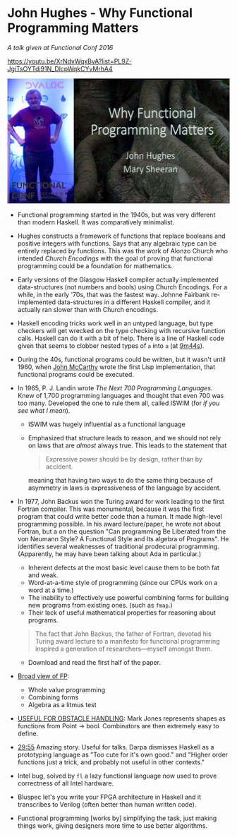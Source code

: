 # John Hughes - Why Functional Programming Matters

*A talk given at Functional Conf 2016*

https://youtu.be/XrNdvWqxBvA?list=PL9Z-JgiTsOYTdi91N_DlcpWqkCYvMrhA4

![ID](id-slide.jpg)

* Functional programming started in the 1940s, but was very different than modern Haskell. It was comparatively minimalist.

* Hughes constructs a framework of functions that replace booleans and positive integers with functions. Says that any algebraic type can be entirely replaced by functions. This was the work of Alonzo Church who intended *Church  Encodings* with the goal of proving that functional programming could be a foundation for mathematics.

* Early versions of the Glasgow Haskell compiler actually implemented data-structures (not numbers and bools) using Church Encodings. For a while, in the early '70s, that was the fastest way. Johnne Fairbank re-implemented data-structures in a different Haskell compiler, and it actually ran slower than with Church encodings.

* Haskell encoding tricks work well in an untyped language, but type checkers will get wrecked on the type checking with recursive function calls. Haskell can do it with a bit of help. There is a line of Haskell code given that seems to clobber nested types of `a` into `a` (at [9m44s](https://youtu.be/XrNdvWqxBvA?t=9m44s)).

* During the 40s, functional programs could be written, but it wasn't until 1960, when [John McCarthy](https://en.wikipedia.org/wiki/John_McCarthy_(computer_scientist)) wrote the first Lisp implementation, that functional programs could be executed.

* In 1965, P. J. Landin wrote *The Next 700 Programming Languages*. Knew of 1,700 programming languages and thought that even 700 was too many. Developed the one to rule them all, called ISWIM (for *if you see what I mean*).
  - ISWIM was hugely influential as a functional language
  - Emphasized that structure leads to reason, and we should not rely on laws that are *almost* always true. This leads to the statement that
    > Expressive power should be by design, rather than by accident.

    meaning that having two ways to do the same thing because of asymmetry in laws is expressiveness of the language by accident.

* In 1977, John Backus won the Turing award for work leading to the first Fortran compiler. This was monumental, because it was the first program that could write better code than a human. It made high-level programming possible. In his award lecture/paper, he wrote not about Fortran, but a on the question "Can programming Be Liberated from the von Neumann Style? A Functional Style and Its algebra of Programs". He identifies several weaknesses of traditional prodecural programming. (Apparently, he may have been talking about Ada in particular.)
  - Inherent defects at the most basic level cause them to be both fat and weak.
  - Word-at-a-time style of programming (since our CPUs work on a word at a time.)
  - The inability to effectively use powerful combining forms for building new programs from existing ones. (such as `fmap`.)
  - Their lack of useful mathematical properties for reasoning about programs.
  > The fact that John Backus, the father of Fortran, devoted his Turing award lecture to a manifesto for functional programming inspired a generation of researchers—myself amongst them.

  - Download and read the first half of the paper.

* [Broad view of FP](https://youtu.be/XrNdvWqxBvA?t=28m30s):
  - Whole value programming
  - Combining forms
  - Algebra as a litmus test

* [USEFUL FOR OBSTACLE HANDLING](https://youtu.be/XrNdvWqxBvA?t=30m57s): Mark Jones represents shapes as functions from Point -> bool. Combinators are then extremely easy to define.

* [29:55](https://youtu.be/XrNdvWqxBvA?t=29m55s) Amazing story. Useful for talks. Darpa dismisses Haskell as a prototyping language as "Too cute for it's own good." and "Higher order functions just a trick, and probably not useful in other contexts."

* Intel bug, solved by `fl` a lazy functional language now used to prove correctness of all Intel hardware.

* Bluspec let's you write your FPGA architecture in Haskell and it transcribes to Verilog (often better than human written code).

* Functional programming [works by] simplifying the task, just making things work, giving designers more time to use better algorithms.
